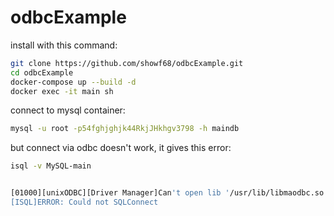 # odbcExample

install with this command:
```bash
git clone https://github.com/showf68/odbcExample.git
cd odbcExample
docker-compose up --build -d
docker exec -it main sh
```

connect to mysql container:
```bash
mysql -u root -p54fghjghjk44RkjJHkhgv3798 -h maindb
```

but connect via odbc doesn't work, it gives this error:
```bash
isql -v MySQL-main


[01000][unixODBC][Driver Manager]Can't open lib '/usr/lib/libmaodbc.so' : file not found
[ISQL]ERROR: Could not SQLConnect

```
